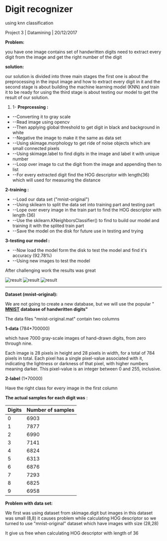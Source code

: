 
# Digit recognizer

using knn classification

Project 3 | Datamining | 20/12/2017

**Problem:**

you have one image contains set of handwritten digits    need to extract every digit from the image and get  the right number of the digit

**solution:**

our solution is divided into three main stages the first one is about the preprocessing in the input image and how to extract every digit in it and the second stage is about building the machine learning model (KNN) and train it to be ready for using the third stage is about testing our model to get the result of our solution.

1. 1- **Preprcessing :**

- --Converting it to gray scale
- --Read image using opencv
- --Then applying global threshold to get digit in black and background in white
- --Negative the image to make it the same as data set
- --Using skimage.morphology to get ride of noise objects which are small connected pixels
- --Using skimage.label to find digits in the image and label it with unique number
- --Loop over image to cut the digit from the image and appending then to list
- --For every extracted digit find the HOG descriptor with length(36) which will used for measuring the distance

**2-training :**

- --Load our data set (&quot;mnist-original&quot;)
- --Using skilearn to split the data set into training part and testing part
- --Lope over every image in the train part to find the HOG descriptor with length (36)
- --Use the skilearn.KNeighborsClassifier() to find to build our model and training it with the splited train part
- --Save the model on the disk for future use in testing and trying



**3-testing our model :**

- --Now load the model form the disk to test the model and find it&#39;s accuracy (92.78%)
- --Using new images to test the model





After challenging work the results was great

![result]()
![result]()
![result]()

---------------------------------------------------------------------------------

**Dataset (mnist-original):**

We are not going to create a new database, but we will use the popular &quot; **[MNIST] database of handwritten digits&quot;**

The data files &quot;mnist-original.mat&quot; contain two columns

**1-data** (784\*700000)

which have 7000 gray-scale images of hand-drawn digits, from zero through nine.

Each image is 28 pixels in height and 28 pixels in width, for a total of 784 pixels in total. Each pixel has a single pixel-value associated with it, indicating the lightness or darkness of that pixel, with higher numbers meaning darker. This pixel-value is an integer between 0 and 255, inclusive.

**2-label**  (1\*70000)

Have the right class for every image in the first column

**The actual samples for each digit was** :

| **Digits** | **Number of samples** |
| --- | --- |
| 0 | 6903 |
| 1 | 7877 |
| 2 | 6990 |
| 3 | 7141 |
| 4 | 6824 |
| 5 | 6313 |
| 6 | 6876 |
| 7 | 7293 |
| 8 | 6825 |
| 9 | 6958 |



**Problem with data set:**

We first was using dataset from  skimage.digit but images in this dataset was small (8,8) it causes problem while calculating HOG descriptor so we turned to use &quot;mnist-original&quot; dataset which have images with size (28,28)

It give us free when calculating HOG descriptor with length of 36

[MNIST]: <http://yann.lecun.com/exdb/mnist/>